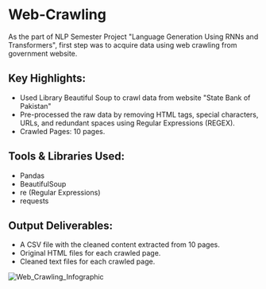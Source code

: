 # Web-Crawling
As the part of NLP Semester Project "Language Generation Using RNNs and Transformers", first step was to acquire data using web crawling from government website. 
## Key Highlights:

- Used Library Beautiful Soup to crawl data from website "State Bank of Pakistan"
- Pre-processed the raw data by removing HTML tags, special characters, URLs, and redundant spaces using Regular Expressions (REGEX).
- Crawled Pages: 10 pages.

## Tools & Libraries Used:
- Pandas
- BeautifulSoup
- re (Regular Expressions)
- requests

## Output Deliverables:
- A CSV file with the cleaned content extracted from 10 pages.
- Original HTML files for each crawled page.
- Cleaned text files for each crawled page.




  
![Web_Crawling_Infographic](https://github.com/user-attachments/assets/a8595a8f-b89d-45a9-af55-6a7600eb106e)

  
